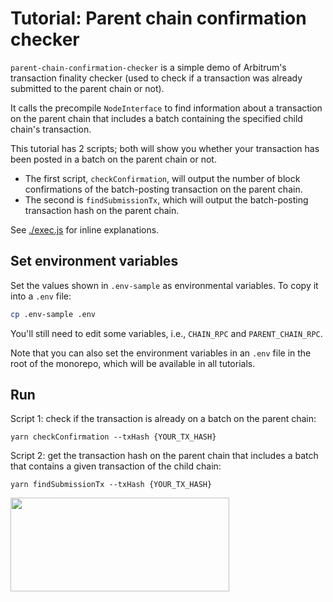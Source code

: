 # Tutorial: Parent chain confirmation checker

`parent-chain-confirmation-checker` is a simple demo of Arbitrum's transaction finality checker (used to check if a transaction was already submitted to the parent chain or not).

It calls the precompile `NodeInterface` to find information about a transaction on the parent chain that includes a batch containing the specified child chain's transaction.

This tutorial has 2 scripts; both will show you whether your transaction has been posted in a batch on the parent chain or not.

- The first script, `checkConfirmation`, will output the number of block confirmations of the batch-posting transaction on the parent chain.
- The second is `findSubmissionTx`, which will output the batch-posting transaction hash on the parent chain.

See [./exec.js](./scripts/exec.js) for inline explanations.

## Set environment variables

Set the values shown in `.env-sample` as environmental variables. To copy it into a `.env` file:

```bash
cp .env-sample .env
```

You'll still need to edit some variables, i.e., `CHAIN_RPC` and `PARENT_CHAIN_RPC`.

Note that you can also set the environment variables in an `.env` file in the root of the monorepo, which will be available in all tutorials.

## Run

Script 1: check if the transaction is already on a batch on the parent chain:

```
yarn checkConfirmation --txHash {YOUR_TX_HASH}
```

Script 2: get the transaction hash on the parent chain that includes a batch that contains a given transaction of the child chain:

```
yarn findSubmissionTx --txHash {YOUR_TX_HASH}
```

<p align="left">
  <img width="350" height="150" src= "../../assets/logo.svg" />
</p>
